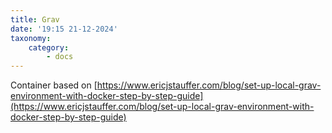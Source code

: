 ```yaml
---
title: Grav
date: '19:15 21-12-2024'
taxonomy:
    category:
        - docs
---
```


Container based on [https://www.ericjstauffer.com/blog/set-up-local-grav-environment-with-docker-step-by-step-guide](https://www.ericjstauffer.com/blog/set-up-local-grav-environment-with-docker-step-by-step-guide)